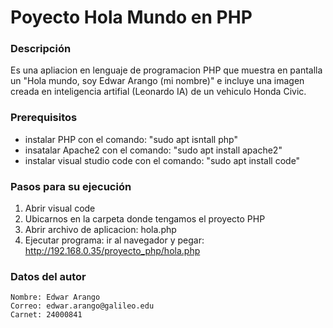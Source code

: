 # Poyecto Hola Mundo en PHP


### Descripción
Es una apliacion en lenguaje de programacion PHP que muestra en pantalla un "Hola mundo, soy Edwar Arango (mi nombre)" e incluye una imagen creada en inteligencia artifial (Leonardo IA) de un vehiculo Honda Civic.


### Prerequisitos
- instalar PHP con el comando: "sudo apt isntall php"
- insatalar Apache2 con el comando: "sudo apt install apache2"
- instalar visual studio code con el comando: "sudo apt install code" 


### Pasos para su ejecución
1. Abrir visual code
2. Ubicarnos en la carpeta donde tengamos el proyecto PHP
3. Abrir archivo de aplicacion: hola.php
4. Ejecutar programa: ir al navegador y pegar: http://192.168.0.35/proyecto_php/hola.php


### Datos del autor 
	Nombre: Edwar Arango
	Correo: edwar.arango@galileo.edu
	Carnet: 24000841